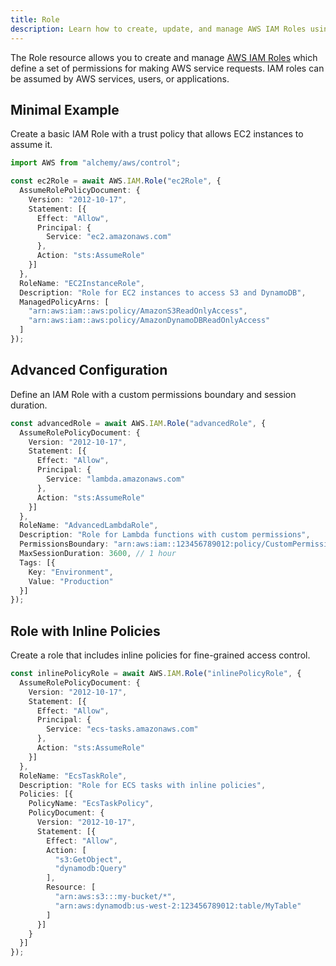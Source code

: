 ```yaml
---
title: Role
description: Learn how to create, update, and manage AWS IAM Roles using Alchemy Cloud Control.
---
```



The Role resource allows you to create and manage [AWS IAM Roles](https://docs.aws.amazon.com/iam/latest/userguide/) which define a set of permissions for making AWS service requests. IAM roles can be assumed by AWS services, users, or applications.

## Minimal Example

Create a basic IAM Role with a trust policy that allows EC2 instances to assume it.

```ts
import AWS from "alchemy/aws/control";

const ec2Role = await AWS.IAM.Role("ec2Role", {
  AssumeRolePolicyDocument: {
    Version: "2012-10-17",
    Statement: [{
      Effect: "Allow",
      Principal: {
        Service: "ec2.amazonaws.com"
      },
      Action: "sts:AssumeRole"
    }]
  },
  RoleName: "EC2InstanceRole",
  Description: "Role for EC2 instances to access S3 and DynamoDB",
  ManagedPolicyArns: [
    "arn:aws:iam::aws:policy/AmazonS3ReadOnlyAccess",
    "arn:aws:iam::aws:policy/AmazonDynamoDBReadOnlyAccess"
  ]
});
```

## Advanced Configuration

Define an IAM Role with a custom permissions boundary and session duration.

```ts
const advancedRole = await AWS.IAM.Role("advancedRole", {
  AssumeRolePolicyDocument: {
    Version: "2012-10-17",
    Statement: [{
      Effect: "Allow",
      Principal: {
        Service: "lambda.amazonaws.com"
      },
      Action: "sts:AssumeRole"
    }]
  },
  RoleName: "AdvancedLambdaRole",
  Description: "Role for Lambda functions with custom permissions",
  PermissionsBoundary: "arn:aws:iam::123456789012:policy/CustomPermissionsBoundary",
  MaxSessionDuration: 3600, // 1 hour
  Tags: [{
    Key: "Environment",
    Value: "Production"
  }]
});
```

## Role with Inline Policies

Create a role that includes inline policies for fine-grained access control.

```ts
const inlinePolicyRole = await AWS.IAM.Role("inlinePolicyRole", {
  AssumeRolePolicyDocument: {
    Version: "2012-10-17",
    Statement: [{
      Effect: "Allow",
      Principal: {
        Service: "ecs-tasks.amazonaws.com"
      },
      Action: "sts:AssumeRole"
    }]
  },
  RoleName: "EcsTaskRole",
  Description: "Role for ECS tasks with inline policies",
  Policies: [{
    PolicyName: "EcsTaskPolicy",
    PolicyDocument: {
      Version: "2012-10-17",
      Statement: [{
        Effect: "Allow",
        Action: [
          "s3:GetObject",
          "dynamodb:Query"
        ],
        Resource: [
          "arn:aws:s3:::my-bucket/*",
          "arn:aws:dynamodb:us-west-2:123456789012:table/MyTable"
        ]
      }]
    }
  }]
});
```
